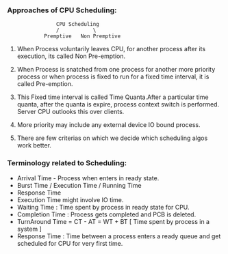 ### Approaches of CPU Scheduling:

                    CPU Scheduling
                    /           \
                Premptive   Non Premptive

1. When Process voluntarily leaves CPU, for another process after its execution, its called Non Pre-emption.
2. When Process is snatched from one process for another more priority process or when process is fixed to run for a fixed time interval, it is called Pre-emption.

3. This Fixed time interval is called Time Quanta.After a particular time quanta, after the quanta is expire, process context switch is performed. Server CPU outlooks this over clients.

4. More priority may include any external device IO bound process.

5. There are few criterias on which we decide which scheduling algos work better.

### Terminology related to Scheduling:
- Arrival Time - Process when enters in ready state.
- Burst Time / Execution Time / Running Time
- Response Time
- Execution Time might involve IO time.
- Waiting Time : Time spent by process in ready state for CPU.
- Completion Time : Process gets completed and PCB is deleted.
- TurnAround Time = CT - AT = WT + BT [ Time spent by process in a system ]
- Response Time : Time between a process enters a ready queue and get scheduled for CPU for very first time.
